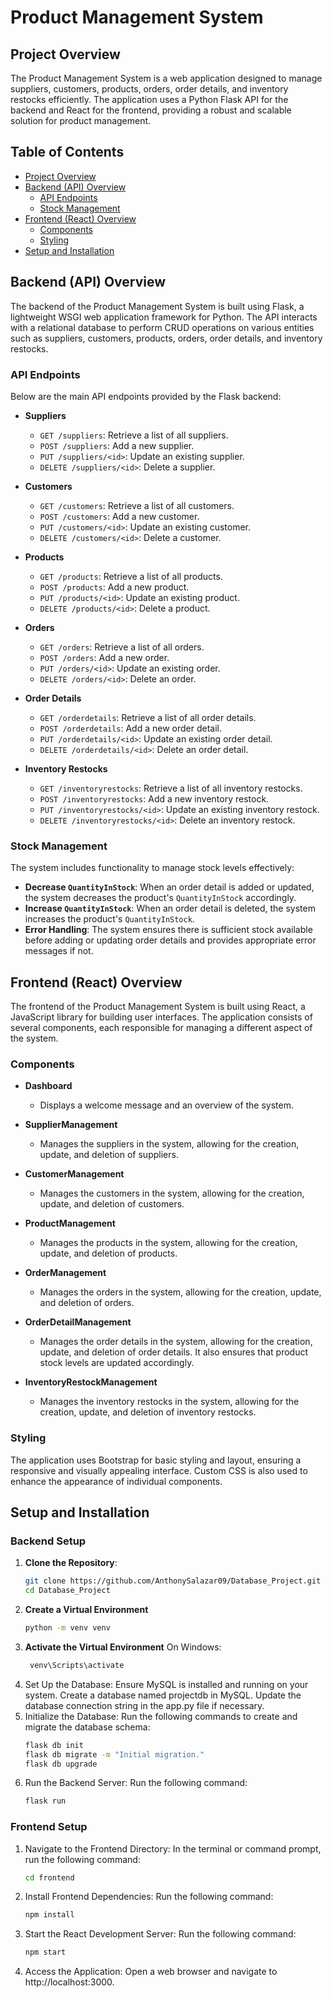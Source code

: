 # Product Management System

## Project Overview

The Product Management System is a web application designed to manage suppliers, customers, products, orders, order details, and inventory restocks efficiently. The application uses a Python Flask API for the backend and React for the frontend, providing a robust and scalable solution for product management.

## Table of Contents

- [Project Overview](#project-overview)
- [Backend (API) Overview](#backend-api-overview)
  - [API Endpoints](#api-endpoints)
  - [Stock Management](#stock-management)
- [Frontend (React) Overview](#frontend-react-overview)
  - [Components](#components)
  - [Styling](#styling)
- [Setup and Installation](#setup-and-installation)

## Backend (API) Overview

The backend of the Product Management System is built using Flask, a lightweight WSGI web application framework for Python. The API interacts with a relational database to perform CRUD operations on various entities such as suppliers, customers, products, orders, order details, and inventory restocks.

### API Endpoints

Below are the main API endpoints provided by the Flask backend:

- **Suppliers**
  - `GET /suppliers`: Retrieve a list of all suppliers.
  - `POST /suppliers`: Add a new supplier.
  - `PUT /suppliers/<id>`: Update an existing supplier.
  - `DELETE /suppliers/<id>`: Delete a supplier.

- **Customers**
  - `GET /customers`: Retrieve a list of all customers.
  - `POST /customers`: Add a new customer.
  - `PUT /customers/<id>`: Update an existing customer.
  - `DELETE /customers/<id>`: Delete a customer.

- **Products**
  - `GET /products`: Retrieve a list of all products.
  - `POST /products`: Add a new product.
  - `PUT /products/<id>`: Update an existing product.
  - `DELETE /products/<id>`: Delete a product.

- **Orders**
  - `GET /orders`: Retrieve a list of all orders.
  - `POST /orders`: Add a new order.
  - `PUT /orders/<id>`: Update an existing order.
  - `DELETE /orders/<id>`: Delete an order.

- **Order Details**
  - `GET /orderdetails`: Retrieve a list of all order details.
  - `POST /orderdetails`: Add a new order detail.
  - `PUT /orderdetails/<id>`: Update an existing order detail.
  - `DELETE /orderdetails/<id>`: Delete an order detail.

- **Inventory Restocks**
  - `GET /inventoryrestocks`: Retrieve a list of all inventory restocks.
  - `POST /inventoryrestocks`: Add a new inventory restock.
  - `PUT /inventoryrestocks/<id>`: Update an existing inventory restock.
  - `DELETE /inventoryrestocks/<id>`: Delete an inventory restock.

### Stock Management

The system includes functionality to manage stock levels effectively:
- **Decrease `QuantityInStock`**: When an order detail is added or updated, the system decreases the product's `QuantityInStock` accordingly.
- **Increase `QuantityInStock`**: When an order detail is deleted, the system increases the product's `QuantityInStock`.
- **Error Handling**: The system ensures there is sufficient stock available before adding or updating order details and provides appropriate error messages if not.

## Frontend (React) Overview

The frontend of the Product Management System is built using React, a JavaScript library for building user interfaces. The application consists of several components, each responsible for managing a different aspect of the system.

### Components

- **Dashboard**
  - Displays a welcome message and an overview of the system.
  
- **SupplierManagement**
  - Manages the suppliers in the system, allowing for the creation, update, and deletion of suppliers.

- **CustomerManagement**
  - Manages the customers in the system, allowing for the creation, update, and deletion of customers.

- **ProductManagement**
  - Manages the products in the system, allowing for the creation, update, and deletion of products.

- **OrderManagement**
  - Manages the orders in the system, allowing for the creation, update, and deletion of orders.

- **OrderDetailManagement**
  - Manages the order details in the system, allowing for the creation, update, and deletion of order details. It also ensures that product stock levels are updated accordingly.

- **InventoryRestockManagement**
  - Manages the inventory restocks in the system, allowing for the creation, update, and deletion of inventory restocks.

### Styling

The application uses Bootstrap for basic styling and layout, ensuring a responsive and visually appealing interface. Custom CSS is also used to enhance the appearance of individual components.

## Setup and Installation

### Backend Setup

1. **Clone the Repository**:
   ```bash
   git clone https://github.com/AnthonySalazar09/Database_Project.git
   cd Database_Project
2. **Create a Virtual Environment**
   ```bash
   python -m venv venv

3. **Activate the Virtual Environment**
   On Windows:
   ```bash
    venv\Scripts\activate
4. Set Up the Database:
   Ensure MySQL is installed and running on your system.
   Create a database named projectdb in MySQL.
   Update the database connection string in the app.py file if necessary.
5. Initialize the Database:
  Run the following commands to create and migrate the database schema:
    ```bash
    flask db init
    flask db migrate -m "Initial migration."
    flask db upgrade

6. Run the Backend Server:
    Run the following command:
    ```bash
    flask run

### Frontend Setup

1. Navigate to the Frontend Directory:
In the terminal or command prompt, run the following command:

    ```bash
    cd frontend
2. Install Frontend Dependencies:
Run the following command:

    ```bash
    npm install
3. Start the React Development Server:
Run the following command:

    ```bash
    npm start
4. Access the Application:
Open a web browser and navigate to http://localhost:3000.


